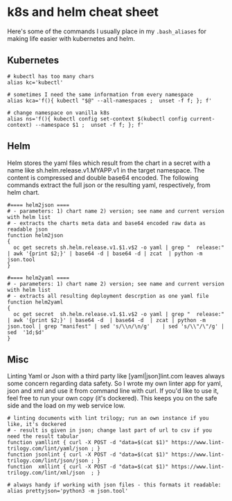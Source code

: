 
# k8s and helm cheat sheet

Here's some of the commands I usually place in my ```.bash_aliases``` for making life easier with kubernetes and helm.

## Kubernetes

```
# kubectl has too many chars
alias kc='kubectl'

# sometimes I need the same information from every namespace
alias kca='f(){ kubectl "$@" --all-namespaces ;  unset -f f; }; f'

# change namespace on vanilla k8s
alias ns='f(){ kubectl config set-context $(kubectl config current-context) --namespace $1 ;  unset -f f; }; f'
```

## Helm

Helm stores the yaml files which result from the chart in a secret with a name like sh.helm.release.v1.MYAPP.v1 in the target namespace. The content is compressed and double base64 encoded. The following commands extract the full json or the resulting yaml, respectively, from helm chart.

```
#==== helm2json ====
# - parameters: 1) chart name 2) version; see name and current version with helm list
# - extracts the charts meta data and base64 encoded raw data as readable json
function helm2json
{
  oc get secrets sh.helm.release.v1.$1.v$2 -o yaml | grep "  release:" | awk '{print $2;}' | base64 -d | base64 -d | zcat  | python -m json.tool
}

#==== helm2yaml ====
# - parameters: 1) chart name 2) version; see name and current version with helm list
# - extracts all resulting deployment descrption as one yaml file
function helm2yaml
{
  oc get secret  sh.helm.release.v1.$1.v$2 -o yaml | grep "  release:" | awk '{print $2;}' | base64 -d  | base64 -d  | zcat | python -m json.tool | grep "manifest" | sed 's/\\n/\n/g'    | sed 's/\\"/\"/g' | sed  '1d;$d'
}
```

## Misc
Linting Yaml or Json with a third party like [yaml|json]lint.com leaves always some concern regarding data safety. So  I wrote my own linter app for yaml, json and xml and use it from command line with curl. If you'd like to use it, feel free to run your own copy (it's dockered). This keeps you on the safe side and the load on my web service low.

```
# linting documents with lint trilogy; run an own instance if you like, it's dockered
# - result is given in json; change last part of url to csv if you need the result tabular
function yamllint { curl -X POST -d "data=$(cat $1)" https://www.lint-trilogy.com/lint/yaml/json ; }
function jsonlint { curl -X POST -d "data=$(cat $1)" https://www.lint-trilogy.com/lint/json/json ; }
function  xmllint { curl -X POST -d "data=$(cat $1)" https://www.lint-trilogy.com/lint/xml/json  ; }

# always handy if working with json files - this formats it readable:
alias prettyjson='python3 -m json.tool'
```

